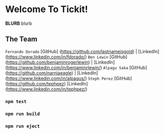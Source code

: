# Welcome To Tickit!
**BLURB**
blurb

## The Team

`Fernando Dorado`
[GitHub] (https://github.com/lastnameisgold) |
[LinkedIn] (https://www.linkedin.com/in/fdorado/)
`Ben Lewin`
[GitHub] (https://github.com/benjaminrogerlewin) | 
[LinkedIn] (https://www.linkedin.com/in/benjaminrlewin/)
`Alpagu Saka`
[GitHub] (https://github.com/narniaeagle) | 
[LinkedIn] (https://www.linkedin.com/in/alpagus/)
`Steph Perez`
[GitHub] (https://github.com/tephpez)
[LinkedIn] (https://www.linkedin.com/in/tephpez/)

### `npm test`


### `npm run build`


### `npm run eject`



